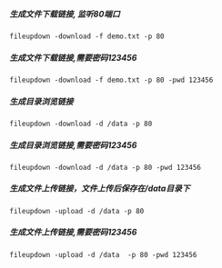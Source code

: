 ##### 生成文件下载链接, 监听80端口
```
fileupdown -download -f demo.txt -p 80
```
##### 生成文件下载链接,需要密码123456
```
fileupdown -download -f demo.txt -p 80 -pwd 123456 
```
##### 生成目录浏览链接
```
fileupdown -download -d /data -p 80
```
##### 生成目录浏览链接,需要密码123456
```
fileupdown -download -d /data -p 80 -pwd 123456
```
##### 生成文件上传链接，文件上传后保存在/data目录下
```
fileupdown -upload -d /data -p 80
```
##### 生成文件上传链接,需要密码123456
```
fileupdown -upload -d /data  -p 80 -pwd 123456
```
